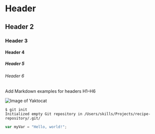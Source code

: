 # Header
## Header 2
### Header 3
#### Header 4
##### Header 5
###### Header 6
Add Markdown examples for headers H1–H6

![Image of Yaktocat](https://octodex.github.com/images/yaktocat.png)

```
$ git init
Initialized empty Git repository in /Users/skills/Projects/recipe-repository/.git/
```

``` javascript
var myVar = "Hello, world!";
```
